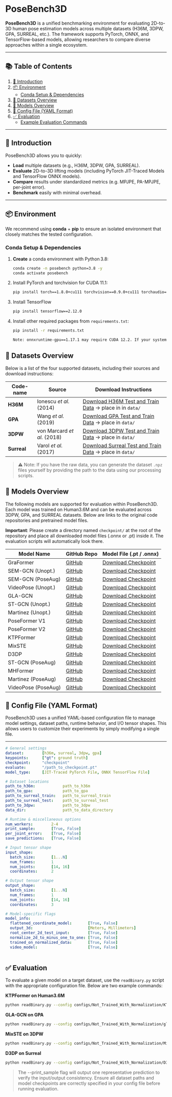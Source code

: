 
# PoseBench3D

**PoseBench3D** is a unified benchmarking environment for evaluating 2D-to-3D human pose estimation models across multiple datasets (H36M, 3DPW, GPA, SURREAL, etc.). The framework supports PyTorch, ONNX, and TensorFlow-based models, allowing researchers to compare diverse approaches within a single ecosystem.

---

## 📚 Table of Contents
1. [📌 Introduction](#-introduction)  
2. [📦 Environment](#-environment)  
   - [Conda Setup & Dependencies](#conda-setup--dependencies)  
3. [📁 Datasets Overview](#-datasets-overview)  
4. [🧠 Models Overview](#-models-overview)  
5. [📄 Config File (YAML Format)](#-config-file-yaml-format)  
6. [✅ Evaluation](#-evaluation)  
   - [Example Evaluation Commands](#-evaluation)  


---

## 📌 Introduction

PoseBench3D allows you to quickly:

- **Load** multiple datasets (e.g., H36M, 3DPW, GPA, SURREAL).  
- **Evaluate** 2D-to-3D lifting models (including PyTorch JIT-Traced Models and TensorFlow ONNX models).
- **Compare** results under standardized metrics (e.g. MPJPE, PA-MPJPE, per-joint error).  
- **Benchmark** easily with minimal overhead.  

---

## 📦 Environment

We recommend using **conda** + **pip** to ensure an isolated environment that closely matches the tested configuration.

### Conda Setup & Dependencies

1. **Create** a conda environment with Python 3.8:

   ```bash
   conda create -n posebench python=3.8 -y
   conda activate posebench

2. Install PyTorch and torchvision for CUDA 11.1:
   ```bash
   pip install torch==1.8.0+cu111 torchvision==0.9.0+cu111 torchaudio==0.8.0 -f https://download.pytorch.org/whl/torch_stable.html

3. Install TensorFlow
   ```bash
   pip install tensorflow==2.12.0

4. Install other required packages from ```requirements.txt```:
   ```bash
   pip install -r requirements.txt

   Note: onnxruntime-gpu==1.17.1 may require CUDA 12.2. If your system only has CUDA 11.1 (or 11.x) available, you might see warnings or fallback to CPU. Ensure you load a module or have drivers that match the required version.


## 📁 Datasets Overview

Below is a list of the four supported datasets, including their sources and download instructions:

| Code-name | Source                         | Download Instructions |
|-----------|--------------------------------|------------------------|
| **H36M**  | Ionescu *et al.* (2014)        | [Download H36M Test and Train Data](link) → place in in `data/` |
| **GPA**  | Wang *et al.* (2019)    | [Download GPA Test and Train Data](link) → place in `data/` |
| **3DPW**   | von Marcard *et al.* (2018)             | [Download 3DPW Test and Train Data](link) → place in `data/` |
| **Surreal** | Varol *et al.* (2017)        | [Download Surreal Test and Train Data](link) → place in `data/` |

> ⚠️ Note: If you have the raw data, you can generate the dataset `.npz` files yourself by providing the path to the data using our processing scripts. 


## 🧠 Models Overview

The following models are supported for evaluation within PoseBench3D. Each model was trained on Human3.6M and can be evaluated across 3DPW, GPA, and SURREAL datasets. Below are links to the original code repositories and pretrained model files.

 **Important**: Please create a directory named `checkpoint/` at the root of the repository and place all downloaded model files (.onnx or .pt) inside it. The evaluation scripts will automatically look there.

| Model Name          | GitHub Repo                                              | Model File (.pt / .onnx)                                  |
|---------------------|-----------------------------------------------------------|------------------------------------------------------------|
| GraFormer           | [GitHub](https://github.com/Graformer/GraFormer)       | [Download Checkpoint](https://link.to/graformer_model.onnx)     |
| SEM-GCN (Unopt.)    | [GitHub](https://github.com/jfzhang95/PoseAug)         | [Download Checkpoint](https://link.to/semgcn_unopt_model.onnx)  |
| SEM-GCN (PoseAug)   | [GitHub](https://github.com/jfzhang95/PoseAug)         | [Download Checkpoint](https://link.to/semgcn_poseaug_model.onnx)|
| VideoPose (Unopt.)  | [GitHub](https://github.com/jfzhang95/PoseAug)     | [Download Checkpoint](https://link.to/videopose_unopt_model.onnx)|
| GLA-GCN             | [GitHub](https://github.com/bruceyo/GLA-GCN)         | [Download Checkpoint](https://link.to/gla-gcn_model.onnx)       |
| ST-GCN (Unopt.)     | [GitHub](https://github.com/jfzhang95/PoseAug)          | [Download Checkpoint](https://link.to/stgcn_unopt_model.onnx)   |
| Martinez (Unopt.)   | [GitHub](https://github.com/jfzhang95/PoseAug)   | [Download Checkpoint](https://link.to/martinez_unopt.onnx)      |
| PoseFormer V1       | [GitHub](https://github.com/zczcwh/PoseFormer)   | [Download Checkpoint](https://link.to/poseformer_v1.onnx)       |
| PoseFormer V2       | [GitHub](https://github.com/QitaoZhao/PoseFormerV2)   | [Download Checkpoint](https://link.to/poseformer_v2.onnx)       |
| KTPFormer           | [GitHub](https://github.com/JihuaPeng/KTPFormer)       | [Download Checkpoint](https://link.to/ktpformer.onnx)           |
| MixSTE              | [GitHub](https://github.com/JinluZhang1126/MixSTE)          | [Download Checkpoint](https://link.to/mixste.onnx)              |
| D3DP                | [GitHub](https://github.com/paTRICK-swk/D3DP)            | [Download Checkpoint](https://link.to/d3dp.onnx)                |
| ST-GCN (PoseAug)    | [GitHub](https://github.com/jfzhang95/PoseAug)          | [Download Checkpoint](https://link.to/stgcn_poseaug_model.onnx) |
| MHFormer            | [GitHub](https://github.com/Vegetebird/MHFormer)        | [Download Checkpoint](https://link.to/mhformer.onnx)            |
| Martinez (PoseAug)  | [GitHub](https://github.com/jfzhang95/PoseAug)   | [Download Checkpoint](https://link.to/martinez_poseaug.onnx)    |
| VideoPose (PoseAug) | [GitHub](https://github.com/jfzhang95/PoseAug)     | [Download Checkpoint](https://link.to/videopose_poseaug.onnx)   |



## 📄 Config File (YAML Format)

PoseBench3D uses a unified YAML-based configuration file to manage model settings, dataset paths, runtime behavior, and I/O tensor shapes. This allows users to customize their experiments by simply modifying a single file.

---
```yaml
# General settings
dataset:        [h36m, surreal, 3dpw, gpa]
keypoints:      ["gt": ground truth]
checkpoint:     "checkpoint"
evaluate:       "/path_to_checkpoint.pt"
model_type:     [JIT-Traced PyTorch File, ONNX TensorFlow File]

# Dataset locations 
path_to_h36m:            path_to_h36m
path_to_gpa:             path_to_gpa
path_to_surreal_train:   path_to_surreal_train
path_to_surreal_test:    path_to_surreal_test
path_to_3dpw:            path_to_3dpw
data_dir:                path_to_data_directory

# Runtime & miscellaneous options
num_workers:        2-4
print_sample:       [True, False]
per_joint_error:    [True, False]
save_predictions:   [True, False]

# Input tensor shape
input_shape:
  batch_size:       [1...N]
  num_frames:       1
  num_joints:       [14, 16]
  coordinates:      2

# Output tensor shape
output_shape:
  batch_size:       [1...N]
  num_frames:       1
  num_joints:       [14, 16]
  coordinates:      3

# Model-specific flags
model_info:
  flattened_coordinate_model:       [True, False]
  output_3d:                        [Meters, Millimeters]
  root_center_2d_test_input:        [True, False]
  normalize_2d_to_minus_one_to_one: [True, False]
  trained_on_normalized_data:       [True, False]
  video_model:                      [True, False]
  


```
## ✅ Evaluation

To evaluate a given model on a target dataset, use the `readBinary.py` script with the appropriate configuration file. Below are two example commands:

**KTPFormer on Human3.6M**  
```bash
python readBinary.py --config configs/Not_Trained_With_Normalization/KTPFormer.yaml --dataset h36m --print_sample
```

**GLA-GCN on GPA**
  ```bash
python readBinary.py --config configs/Not_Trained_With_Normalization/glaConfig.yaml --dataset gpa --print_sample
```

**MixSTE on 3DPW**
  ```bash
python readBinary.py --config configs/Not_Trained_With_Normalization/MixSTE.yaml --dataset 3dpw --print_sample
```
**D3DP on Surreal**
  ```bash
python readBinary.py --config configs/Not_Trained_With_Normalization/D3DP.yaml --dataset 3dpw --print_sample
```

> The --print_sample flag will output one representative prediction to verify the input/output consistency.
> Ensure all dataset paths and model checkpoints are correctly specified in your config file before running evaluation.








   

